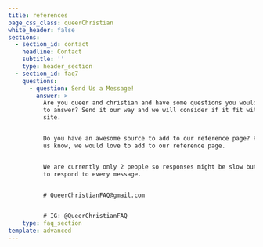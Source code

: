 ```yaml
---
title: references
page_css_class: queerChristian
white_header: false
sections:
  - section_id: contact
    headline: Contact
    subtitle: ''
    type: header_section
  - section_id: faq7
    questions:
      - question: Send Us a Message!
        answer: >
          Are you queer and christian and have some questions you would like us
          to answer? Send it our way and we will consider if it fit within our
          site.


          Do you have an awesome source to add to our reference page? Please let
          us know, we would love to add to our reference page.


          We are currently only 2 people so responses might be slow but we plan
          to respond to every message.


          # QueerChristianFAQ@gmail.com


          # IG: @QueerChristianFAQ
    type: faq_section
template: advanced
---
```


